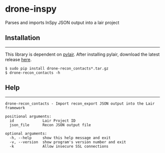 # drone-inspy
Parses and imports InSpy JSON output into a lair project

## Installation
-----

This library is dependent on [pylair](https://github.com/lair-framework/pylair). After installing pylair, download the latest release [here](https://github.com/lair-framework/drone-inspy/releases/latest).

```
$ sudo pip install drone-recon_contacts*.tar.gz
$ drone-recon_contacts -h
```

## Help
-----

```
drone-recon_contacts - Import recon_export JSON output into the Lair framework

positional arguments:
  id             Lair Project ID
  json_file      Recon JSON output file

optional arguments:
  -h, --help     show this help message and exit
  -v, --version  show program's version number and exit
  -k             Allow insecure SSL connections

```
